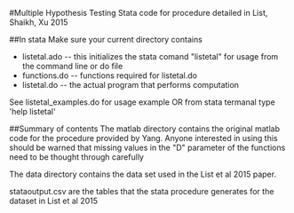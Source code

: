 #Multiple Hypothesis Testing
Stata code for procedure detailed in List, Shaikh, Xu 2015

##In stata 
Make sure your current directory contains
* listetal.ado -- this initializes the stata comand "listetal" for usage from the command line or do file
* functions.do -- functions required for listetal.do
* listetal.do -- the actual program that performs computation

See listetal_examples.do for usage example OR from stata termanal type 'help listetal'


##Summary of contents
The matlab directory contains the original matlab code for the procedure provided by Yang.  Anyone interested in using this should be warned that missing values in the "D" parameter of the functions need to be thought through carefully

The data directory contains the data set used in the List et al 2015 paper.

stataoutput.csv are the tables that the stata procedure generates for the dataset in List et al 2015 
